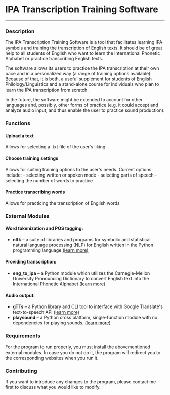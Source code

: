 # IPA Transcription Training Software
----------------------------


### Description


The IPA Transcription Training Software is a tool that facilitates learning IPA symbols and training the transcription of English texts. It should be of great help to all students of English who want to learn the International Phonetic Alphabet or practice transcribing English texts.

The software allows its users to practice the IPA transcription at their own pace and in a personalized way (a range of training options available). Because of that, it is both, a useful supplement for students of English Philology/Linguistics and a stand-alone course for individuals who plan to learn the IPA transcription from scratch. 

In the future, the software might be extended to account for other languages and, possibly, other forms of practice (e.g. it could accept and analyze audio input, and thus enable the user to practice sound production).


### Functions

#### **Upload a text**
Allows for selecting a .txt file of the user's liking
#### **Choose training settings**
Allows for suiting training options to the user's needs. Current options include:
      - selecting written or spoken mode
      - selecting parts of speech
      - selecting the number of words to practice
#### **Practice transcribing words**
Allows for practicing the transcription of English words


### External Modules

#### Word tokenization and POS tagging:
- **nltk** – a suite of libraries and programs for symbolic and statistical natural language processing (NLP) for English written in the Python programming language [(learn more)](https://www.nltk.org/)
#### Providing transcription:
- **eng_to_ipa** – a Python module which utilizes the Carnegie-Mellon University Pronouncing Dictionary to convert English text into the International Phonetic Alphabet [(learn more)](https://pypi.org/project/eng-to-ipa/)
#### Audio output:
- **gTTs** – a Python library and CLI tool to interface with Google Translate's text-to-speech API [(learn more)](https://pypi.org/project/gTTS/)
- **playsound** – a Python cross platform, single-function module with no dependencies for playing sounds. [(learn more)](https://pypi.org/project/playsound/)


### Requirements

For the program to run properly, you must install the abovementioned external modules. In case you do not do it, the program will redirect you to the corresponding websites when you run it. 


### Contributing

If you want to introduce any changes to the program, please contact me first to discuss what you would like to modify. 
